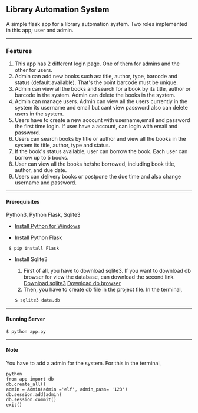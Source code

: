 ##  Library Automation System

A simple flask app for a library automation system. Two roles implemented in this app; user and admin.

------------


### Features

1. This app has 2 different login page. One of them for admins and the other for users.
2. Admin can add new books such as: title, author, type, barcode and status (default:available). That's the point barcode must be unique.
3. Admin can view all the books and search for a book by its title, author or barcode in the system. Admin can delete the books in the system.
4. Admin can manage users. Admin can view all the users currently in the system its username and email but cant view password also can delete users in the system.
5. Users have to create a new account with username,email and password the first time login. If user have a account, can login with email and password.
6. Users can search books by title or author and view all the books in the system its title, author, type and status.
7. If the book's status available, user can borrow the book. Each user can borrow up to 5 books.
8. User can view all the books he/she borrowed, including book title, author, and due date.
9.  Users can delivery books or postpone the due time and also change username and password.

------------

#### Prerequisites
Python3, Python Flask, Sqlite3

- [Install Python for Windows](https://docs.python.org/3/using/windows.html#installation-steps "Install Python for Windows")

- Install Python Flask

` $ pip install Flask`

- Install Sqlite3
	1. First of all, you have to download sqlite3. If you want to download db browser for view the database, can download the second link.
[Download sqlite3](https://www.sqlite.org/download.html "Download sqlite3")
[Download db browser](https://sqlitebrowser.org/ "Download db browser")
	2. Then, you have to create db file in the project file.
	In the terminal,
    
	`$ sqlite3 data.db`


------------


#### Running Server

`$ python app.py`


------------

#### Note
You have to add a admin for the system.  For this in the terminal,
```shell
python
from app import db
db.create_all()
admin = Admin(admin ='elf', admin_pass= '123')
db.session.add(admin)
db.session.commit()
exit()
```








